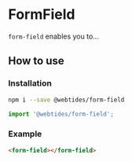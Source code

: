 # FormField

`form-field` enables you to...

## How to use

### Installation

```sh
npm i --save @webtides/form-field
```

```js
import '@webtides/form-field';
```

### Example

```html
<form-field></form-field>
```
